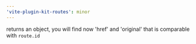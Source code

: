 ```yaml
---
'vite-plugin-kit-routes': minor
---
```


returns an object, you will find now 'href' and 'original' that is comparable with `route.id`
